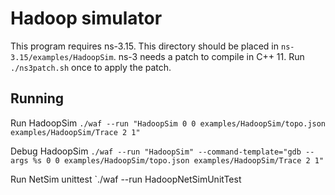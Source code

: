 # Hadoop simulator

This program requires ns-3.15. This directory should be placed in `ns-3.15/examples/HadoopSim`.
ns-3 needs a patch to compile in C++ 11. Run `./ns3patch.sh` once to apply the patch.

## Running

Run HadoopSim
`./waf --run "HadoopSim 0 0 examples/HadoopSim/topo.json examples/HadoopSim/Trace 2 1"`

Debug HadoopSim
`./waf --run "HadoopSim" --command-template="gdb --args %s 0 0 examples/HadoopSim/topo.json examples/HadoopSim/Trace 2 1"`

Run NetSim unittest
`./waf --run HadoopNetSimUnitTest


